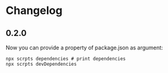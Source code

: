 # Changelog

## 0.2.0
Now you can provide a property of package.json as argument:

```
npx scrpts dependencies # print dependencies
npx scrpts devDependencies
```
